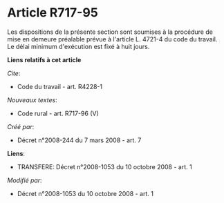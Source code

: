 # Article R717-95

Les dispositions de la présente section sont soumises à la procédure de mise en demeure préalable prévue à l'article L.
4721-4 du code du travail. Le délai minimum d'exécution est fixé à huit jours.

**Liens relatifs à cet article**

_Cite_:

  - Code du travail - art. R4228-1

_Nouveaux textes_:

  - Code rural - art. R717-96 (V)

_Créé par_:

  - Décret n°2008-244 du 7 mars 2008 - art. 7

**Liens**:

  - TRANSFERE: Décret n°2008-1053 du 10 octobre 2008 - art. 1

_Modifié par_:

  - Décret n°2008-1053 du 10 octobre 2008 - art. 1
